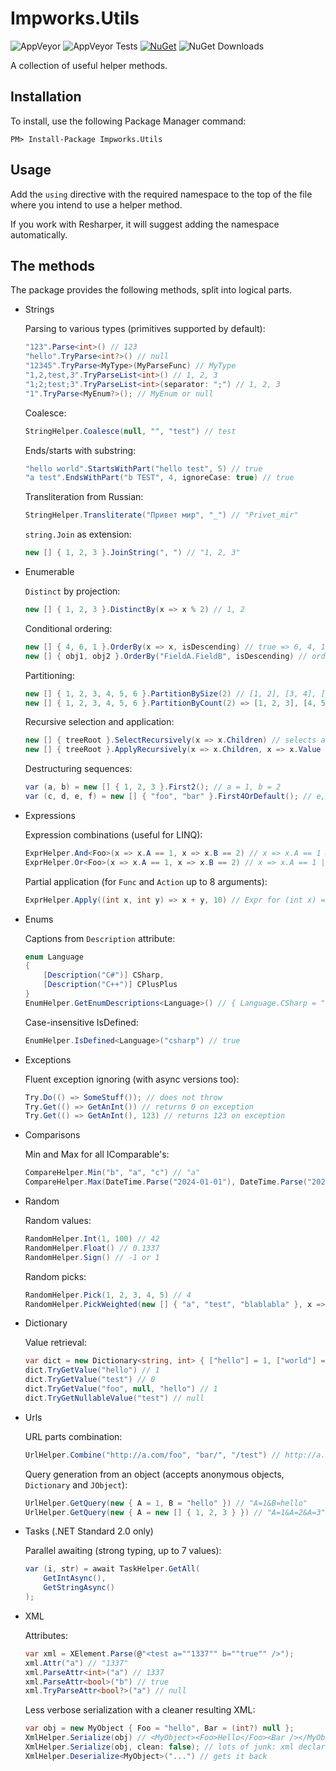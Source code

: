 # Impworks.Utils

![AppVeyor](https://img.shields.io/appveyor/ci/impworks/Utils.svg) ![AppVeyor Tests](https://img.shields.io/appveyor/tests/impworks/Utils.svg) [![NuGet](https://img.shields.io/nuget/v/Impworks.Utils.svg)](https://www.nuget.org/packages/Impworks.Utils/) ![NuGet Downloads](https://img.shields.io/nuget/dt/Impworks.Utils.svg)

A collection of useful helper methods.

## Installation

To install, use the following Package Manager command:

```
PM> Install-Package Impworks.Utils
```

## Usage

Add the `using` directive with the required namespace to the top of the file where you intend to use a helper method.

If you work with Resharper, it will suggest adding the namespace automatically.

## The methods

The package provides the following methods, split into logical parts.

  * Strings
  
      Parsing to various types (primitives supported by default):
      ```csharp
      "123".Parse<int>() // 123
      "hello".TryParse<int?>() // null
      "12345".TryParse<MyType>(MyParseFunc) // MyType
      "1,2,test,3".TryParseList<int>() // 1, 2, 3
      "1;2;test;3".TryParseList<int>(separator: ";") // 1, 2, 3
      "1".TryParse<MyEnum?>(); // MyEnum or null
      ```
      Coalesce:
      ```csharp
      StringHelper.Coalesce(null, "", "test") // test
      ```
      Ends/starts with substring:
      ```csharp
      "hello world".StartsWithPart("hello test", 5) // true
      "a test".EndsWithPart("b TEST", 4, ignoreCase: true) // true
      ```
      Transliteration from Russian:
      ```csharp
      StringHelper.Transliterate("Привет мир", "_") // "Privet_mir"
      ```
      `string.Join` as extension:
      ```csharp
      new [] { 1, 2, 3 }.JoinString(", ") // "1, 2, 3"
      ```

  * Enumerable

      `Distinct` by projection:
      ```csharp
      new [] { 1, 2, 3 }.DistinctBy(x => x % 2) // 1, 2
      ```
      Conditional ordering:
      ```csharp
      new [] { 4, 6, 1 }.OrderBy(x => x, isDescending) // true => 6, 4, 1, false => 1, 4, 6
      new [] { obj1, obj2 }.OrderBy("FieldA.FieldB", isDescending) // orders by field or path
      ```
      Partitioning:
      ```csharp
      new [] { 1, 2, 3, 4, 5, 6 }.PartitionBySize(2) // [1, 2], [3, 4], [5, 6]
      new [] { 1, 2, 3, 4, 5, 6 }.PartitionByCount(2) => [1, 2, 3], [4, 5, 6]
      ```
      Recursive selection and application:
      ```csharp
      new [] { treeRoot }.SelectRecursively(x => x.Children) // selects all children in a flat list
      new [] { treeRoot }.ApplyRecursively(x => x.Children, x => x.Value = 1) // sets Value = 1 on all children
      ```
      Destructuring sequences:
      ```csharp
      var (a, b) = new [] { 1, 2, 3 }.First2(); // a = 1, b = 2
      var (c, d, e, f) = new [] { "foo", "bar" }.First4OrDefault(); // e, f = null
      ```

  * Expressions

      Expression combinations (useful for LINQ):
      ```csharp
      ExprHelper.And<Foo>(x => x.A == 1, x => x.B == 2) // x => x.A == 1 && x.B == 2
      ExprHelper.Or<Foo>(x => x.A == 1, x => x.B == 2) // x => x.A == 1 || x.B == 2
      ```
      Partial application (for `Func` and `Action` up to 8 arguments):
      ```csharp
      ExprHelper.Apply((int x, int y) => x + y, 10) // Expr for (int x) => x + 10
      ```

  * Enums

      Captions from `Description` attribute:
      ```csharp
      enum Language
      {
          [Description("C#")] CSharp,
          [Description("C++")] CPlusPlus
      }
      EnumHelper.GetEnumDescriptions<Language>() // { Language.CSharp = "C#", Language.CPlusPlus = "C++" }
      ```
      Case-insensitive IsDefined:
      ```csharp
      EnumHelper.IsDefined<Language>("csharp") // true
      ```

  * Exceptions

      Fluent exception ignoring (with async versions too):
      ```csharp
      Try.Do(() => SomeStuff()); // does not throw
      Try.Get(() => GetAnInt()) // returns 0 on exception
      Try.Get(() => GetAnInt(), 123) // returns 123 on exception
      ```

  * Comparisons

      Min and Max for all IComparable's:
      ```csharp
      CompareHelper.Min("b", "a", "c") // "a"
      CompareHelper.Max(DateTime.Parse("2024-01-01"), DateTime.Parse("2023-02-01")) // 2024-01-01
      ```

  * Random

      Random values:
      ```csharp
      RandomHelper.Int(1, 100) // 42
      RandomHelper.Float() // 0.1337
      RandomHelper.Sign() // -1 or 1
      ```
      Random picks:
      ```csharp
      RandomHelper.Pick(1, 2, 3, 4, 5) // 4
      RandomHelper.PickWeighted(new [] { "a", "test", "blablabla" }, x => x.Length) // "blablabla"
      ```

  * Dictionary

      Value retrieval:
      ```csharp
      var dict = new Dictionary<string, int> { ["hello"] = 1, ["world"] = 2 };
      dict.TryGetValue("hello") // 1
      dict.TryGetValue("test") // 0
      dict.TryGetValue("foo", null, "hello") // 1
      dict.TryGetNullableValue("test") // null
      ```

  * Urls

      URL parts combination:
      ```csharp
      UrlHelper.Combine("http://a.com/foo", "bar/", "/test") // http://a.com/foo/bar/test
      ```
      Query generation from an object (accepts anonymous objects, `Dictionary` and `JObject`):
      ```csharp
      UrlHelper.GetQuery(new { A = 1, B = "hello" }) // "A=1&B=hello"
      UrlHelper.GetQuery(new { A = new [] { 1, 2, 3 } }) // "A=1&A=2&A=3"
      ```

  * Tasks (.NET Standard 2.0 only)

      Parallel awaiting (strong typing, up to 7 values):
      ```csharp
      var (i, str) = await TaskHelper.GetAll(
          GetIntAsync(),
          GetStringAsync()
      );
      ```

  * XML

      Attributes:
      ```csharp
      var xml = XElement.Parse(@"<test a=""1337"" b=""true"" />");
      xml.Attr("a") // "1337"
      xml.ParseAttr<int>("a") // 1337
      xml.ParseAttr<bool>("b") // true
      xml.TryParseAttr<bool?>("a") // null
      ```
      Less verbose serialization with a cleaner resulting XML:
      ```csharp
      var obj = new MyObject { Foo = "hello", Bar = (int?) null };
      XmlHelper.Serialize(obj) // <MyObject><Foo>Hello</Foo><Bar /></MyObject>
      XmlHelper.Serialize(obj, clean: false); // lots of junk: xml declaration, namespaces, nil's
      XmlHelper.Deserialize<MyObject>("...") // gets it back
       ```